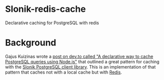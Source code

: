 # Slonik-redis-cache

Declarative caching for PostgreSQL with redis

# Background

Gajus Kuizinas wrote a [post on dev.to called "A declarative way to cache PostgreSQL queries using Node.js"](https://dev.to/gajus/a-declarative-way-to-cache-postgresql-queries-using-node-js-4fbo) that outlined a great pattern for caching with the [Slonik PostgreSQL client library](https://github.com/gajus/slonik). This is an implementation of that pattern that caches not with a local cache but with [Redis](http://redis.io). 
